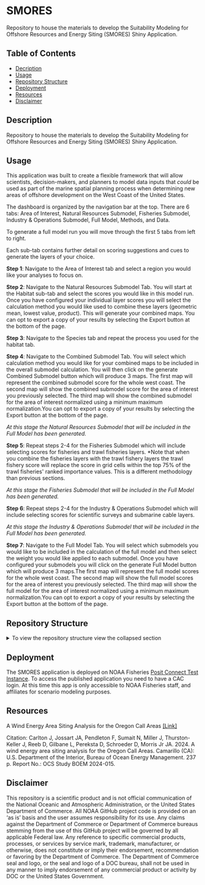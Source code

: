 # SMORES

Repository to house the materials to develop the Suitability Modeling for Offshore Resources and Energy Siting (SMORES) Shiny Application.

## Table of Contents

-   [Decription](#decription)
-   [Usage](#usage)
-   [Repository Structure](#repository-structure)
-   [Deployment](#deployment)
-   [Resources](#resources)
-   [Disclaimer](#disclaimer)

## Description

Repository to house the materials to develop the Suitability Modeling for Offshore Resources and Energy Siting (SMORES) Shiny Application.

## Usage

This application was built to create a flexible framework that will allow scientists, decision-makers, and planners to model data inputs that *could* be used as part of the marine spatial planning process when determining new areas of offshore development on the West Coast of the United States.

The dashboard is organized by the navigation bar at the top. There are 6 tabs: Area of Interest, Natural Resources Submodel, Fisheries Submodel, Industry & Operations Submodel, Full Model, Methods, and Data.

To generate a full model run you will move through the first 5 tabs from left to right.

Each sub-tab contains further detail on scoring suggestions and cues to generate the layers of your choice.

**Step 1**: Navigate to the Area of Interest tab and select a region you would like your analyses to focus on.

**Step 2**: Navigate to the Natural Resources Submodel Tab. You will start at the Habitat sub-tab and select the scores you would like in this model run. Once you have configured your individual layer scores you will select the calculation method you would like used to combine these layers (geometric mean, lowest value, product). This will generate your combined maps. You can opt to export a copy of your results by selecting the Export button at the bottom of the page.

**Step 3**: Navigate to the Species tab and repeat the process you used for the habitat tab.

**Step 4**: Navigate to the Combined Submodel Tab. You will select which calculation method you would like for your combined maps to be included in the overall submodel calculation. You will then click on the generate Combined Submodel button which will produce 3 maps. The first map will represent the combined submodel score for the whole west coast. The second map will show the combined submodel score for the area of interest you previously selected. The third map will show the combined submodel for the area of interest normalized using a minimum maximum normalization.You can opt to export a copy of your results by selecting the Export button at the bottom of the page.

*At this stage the Natural Resources Submodel that will be included in the Full Model has been generated.*

**Step 5**: Repeat steps 2-4 for the Fisheries Submodel which will include selecting scores for fisheries and trawl fisheries layers. \*Note that when you combine the fisheries layers with the trawl fishery layers the trawl fishery score will replace the score in grid cells within the top 75% of the trawl fisheries' ranked importance values. This is a different methodology than previous sections.

*At this stage the Fisheries Submodel that will be included in the Full Model has been generated.*

**Step 6**: Repeat steps 2-4 for the Industry & Operations Submodel which will include selecting scores for scientific surveys and submarine cable layers.

*At this stage the Industry & Operations Submodel that will be included in the Full Model has been generated.*

**Step 7**: Navigate to the Full Model Tab. You will select which submodels you would like to be included in the calculation of the full model and then select the weight you would like applied to each submodel. Once you have configured your submodels you will click on the generate Full Model button which will produce 3 maps.The first map will represent the full model scores for the whole west coast. The second map will show the full model scores for the area of interest you previously selected. The third map will show the full model for the area of interest normalized using a minimum maximum normalization.You can opt to export a copy of your results by selecting the Export button at the bottom of the page.

## Repository Structure
<details>

<summary>To view the repository structure view the collapsed section</summary>

```{r}
├── _brand.yml                        # Theming for the app
├── .gitignore 
├── data_production.R
├── Full_Model_Report_template.Rmd
├── global.R
├── LICENSE                           # Apache 2.0
├── markdown                          # Folder containing all markdown files used and where text is stored
│   ├── area_of_interest.md
│   ├── cables.md
│   ├── combined_fisheries_submodel.md
│   ├── combined_industry_operations_submodel.md
│   ├── combined_natural_resources_submodel.md
│   ├── data.md
│   ├── fisheries.md
│   ├── habitat.md
│   ├── methods.html
│   ├── methods.md
│   ├── overall_model.md
│   ├── overview.md
│   ├── species.md
│   ├── surveys.md
│   └── trawl_fisheries.md
├── R                                # Folder containing all functions used in Shiny App
│   ├── apply_calculation_method.R
│   ├── calculate_geometric_mean_combined.R
│   ├── calculate_lowest_combined.R
│   ├── calculate_product_combined.R
│   ├── calculate_submodel_geometric_mean.R
│   ├── check_submodel_status.R
│   ├── create_aoi_cropped_map.R
│   ├── create_aoi_cropped_map_normalized.R
│   ├── create_continuous_palette.R
│   ├── create_full_model_map.R
│   ├── create_individual_map.R
│   ├── create_maps_container.R
│   ├── data_timestamps.R
│   ├── filter_by_score.R
│   ├── surveys.md
│   ├── data_timestamps.R
│   ├── filter_by_score.R
│   ├── filtered_data_timestamps.R
│   ├── generate_area_of_interest_sidebar.R
│   ├── generate_cables_sidebar.R
│   ├── generate_combined_map_for_method.R
│   ├── generate_fisheries_combined_sidebar.R
│   ├── generate_fisheries_sidebar.R
│   ├── generate_full_model_report.R
│   ├── generate_full_model_sidebar.R
│   ├── generate_habitat_sidebar.R
│   ├── generate_industry_operations_combined_sidebar.R
│   ├── generate_natural_resources_combined_sidebar.R
│   ├── generate_species_sidebar.R
│   ├── generate_submodel_combined_report.R
│   ├── generate_submodel_component_report.R
│   ├── generate_surveys_sidebar.R
│   ├── generate_trawl_fisheries_sidebar.R
│   ├── get_valid_configs_for_tab.R
│   ├── make_combined_map_dataset.R
│   ├── modal.R
│   ├── sidebar_helpers.R
│   ├── submodel_configurations.R
│   └── submodel_status_display.R
├── README.md
├── server.R
├── SMORES.Rproj
├── Submodel_Combined_Report_Template.Rmd
├── Submodel_Component_Report_Template.Rmd
├── ui.R
└── www                                 # graphics folder
    ├── logos
    |  ├── NOAA_FISHERIES_logoH.png
    └── styles.css.png
```
</details>

## Deployment

The SMORES application is deployed on NOAA Fisheries [Posit Connect Test Instance](https://test-connect.fisheries.noaa.gov/connect/#/content/listing?q=is:published). To access the published application you need to have a CAC login. At this time this app is only accessible to NOAA Fisheries staff, and affiliates for scenario modeling purposes.

## Resources

A Wind Energy Area Siting Analysis for the Oregon Call Areas [[Link]](https://www.boem.gov/sites/default/files/documents/environment/BOEM_2024-015.pdf)

Citation: Carlton J, Jossart JA, Pendleton F, Sumait N, Miller J, Thurston-Keller J, Reeb D, Gilbane L, Pereksta D, Schroeder D, Morris Jr JA. 2024. A wind energy area siting analysis for the Oregon Call Areas. Camarillo (CA): U.S. Department of the Interior, Bureau of Ocean Energy Management. 237 p. Report No.: OCS Study BOEM 2024-015.

## Disclaimer

This repository is a scientific product and is not official communication of the National Oceanic and Atmospheric Administration, or the United States Department of Commerce. All NOAA GitHub project code is provided on an ‘as is’ basis and the user assumes responsibility for its use. Any claims against the Department of Commerce or Department of Commerce bureaus stemming from the use of this GitHub project will be governed by all applicable Federal law. Any reference to specific commercial products, processes, or services by service mark, trademark, manufacturer, or otherwise, does not constitute or imply their endorsement, recommendation or favoring by the Department of Commerce. The Department of Commerce seal and logo, or the seal and logo of a DOC bureau, shall not be used in any manner to imply endorsement of any commercial product or activity by DOC or the United States Government.
